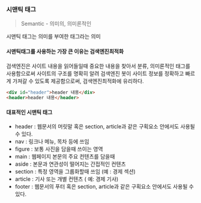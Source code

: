 ### 시맨틱 태그
> Semantic - 의미의, 의미론적인
 
시맨틱 태그는 의미를 부여한 태그라는 의미

#### 시맨틱태그를 사용하는 가장 큰 이유는 검색엔진최적화
검색엔진은 사이트 내용을 읽어들일때 중요한 내용을 찾아서 분류, 의미론적인 태그를 사용함으로써 사이트의 구조를 명확히 알려 검색엔진 봇이 사이트 정보를 정확하고 빠르게 가져갈 수 있도록 제공함으로써, 검색엔진최적화에 유리하다.

```html
<div id="header">header 내용</div>
<header>header 내용</header>
```
#### 대표적인 시맨틱 태그

- header : 웹문서의 머릿말 혹은 section, article과 같은 구획요소 안에서도 사용될 수 있다.
- nav : 링크나 메뉴, 목차 등에 쓰임
- figure : 보통 사진을 담을때 쓰이는 영역
- main : 웹페이지 본문의 주요 컨텐츠를 담을때
- aside : 본문과 연관성이 떨어지는 간접적인 컨텐츠
- section : 특정 영역을 그룹화할때 쓰임 (예 : 경제 섹션)
- article : 기사 또는 개별 컨텐츠 ( 예: 경제 기사)
- footer : 웹문서의 푸터 혹은 section, article과 같은 구획요소 안에서도 사용될 수 있다.
